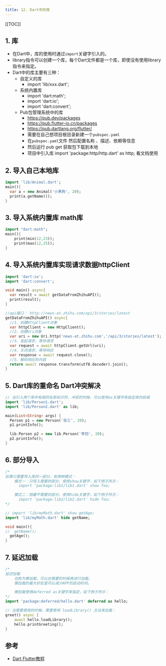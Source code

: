 ```yaml
---
title: 12. Dart中的库
---
```


[[TOC]]

## 1. 库
- 在Dart中，库的使用时通过`import`关键字引入的。
- library指令可以创建一个库，每个Dart文件都是一个库，即使没有使用library指令来指定。
- Dart中的库主要有三种：
    - 自定义的库     
        - import 'lib/xxx.dart';
    - 系统内置库       
        - import 'dart:math';    
        - import 'dart:io'; 
        - import 'dart:convert';
    - Pub包管理系统中的库  
        - https://pub.dev/packages
        - https://pub.flutter-io.cn/packages
        - https://pub.dartlang.org/flutter/
        - 需要在自己想项目根目录新建一个`pubspec.yaml`
        - 在`pubspec.yaml`文件 然后配置名称 、描述、依赖等信息
        - 然后运行 pub get 获取包下载到本地  
        - 项目中引入库 import 'package:http/http.dart' as http; 看文档使用

## 2. 导入自己本地库
```dart
import 'lib/Animal.dart';
main(){
  var a = new Animal('小黑狗', 20);
  print(a.getName());
}
```

## 3. 导入系统内置库 math库 
```dart
import "dart:math";
main(){
    print(min(12,23));
    print(max(12,25));
}
```

## 4. 导入系统内置库实现请求数据httpClient
```dart
import 'dart:io';
import 'dart:convert';

void main() async{
  var result = await getDataFromZhihuAPI();
  print(result);
}

//api接口： http://news-at.zhihu.com/api/3/stories/latest
getDataFromZhihuAPI() async{
  //1、创建HttpClient对象
  var httpClient = new HttpClient();  
  //2、创建Uri对象
  var uri = new Uri.http('news-at.zhihu.com','/api/3/stories/latest');
  //3、发起请求，等待请求
  var request = await httpClient.getUrl(uri);
  //4、关闭请求，等待响应
  var response = await request.close();
  //5、解码响应的内容
  return await response.transform(utf8.decoder).join();
}
```

## 5. Dart库的重命名 Dart冲突解决
```dart
// 当引入两个库中有相同名称标识符，冲突的时候，可以使用as关键字来指定库的前缀
import 'lib/Person1.dart';
import 'lib/Person2.dart' as lib;

main(List<String> args) {
  Person p1 = new Person('张三', 20);
  p1.printInfo();

  lib.Person p2 = new lib.Person('李四', 20);
  p2.printInfo();
}
```


## 6. 部分导入
```dart
/*
如果只需要导入库的一部分，有两种模式：
    模式一：只导入需要的部分，使用show关键字，如下例子所示：
      import 'package:lib1/lib1.dart' show foo;

    模式二：隐藏不需要的部分，使用hide关键字，如下例子所示：
      import 'package:lib2/lib2.dart' hide foo; 
*/

// import 'lib/myMath.dart' show getAge;
import 'lib/myMath.dart' hide getName;

void main(){
//  getName();
  getAge();
}
```

## 7. 延迟加载
```dart
/*
延迟加载
    也称为懒加载，可以在需要的时候再进行加载。
    懒加载的最大好处是可以减少APP的启动时间。

    懒加载使用deferred as关键字来指定，如下例子所示：
*/
import 'package:deferred/hello.dart' deferred as hello;

// 当需要使用的时候，需要使用 loadLibrary() 方法来加载：
greet() async {
    await hello.loadLibrary();
    hello.printGreeting();
}
```


## 参考
- [Dart Flutter教程](https://www.bilibili.com/video/BV1S4411E7LY)